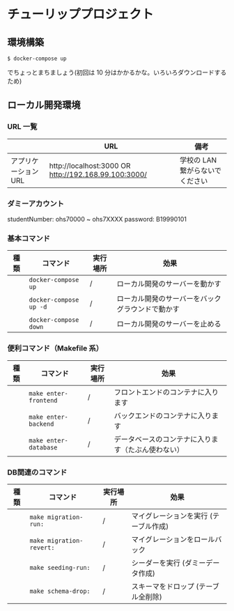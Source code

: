 # チューリッププロジェクト

## 環境構築

```
$ docker-compose up
```

でちょっとまちましょう(初回は 10 分はかかるかな。いろいろダウンロードするため)

## ローカル開発環境

### URL 一覧

|                      | URL                                                  | 備考                            |
| -------------------- | ---------------------------------------------------- | ------------------------------- |
| アプリケーション URL | http://localhost:3000 OR http://192.168.99.100:3000/ | 学校の LAN 繋がらないでください |

### ダミーアカウント

studentNumber: ohs70000 ~ ohs7XXXX
password: B19990101

### 基本コマンド

| 種類 | コマンド               | 実行場所 | 効果                                             |
| ---- | ---------------------- | -------- | ------------------------------------------------ |
|      | `docker-compose up`    | /        | ローカル開発のサーバーを動かす                   |
|      | `docker-compose up -d` | /        | ローカル開発のサーバーをバックグラウンドで動かす |
|      | `docker-compose down`  | /        | ローカル開発のサーバーを止める                   |

### 便利コマンド（Makefile 系）

| 種類 | コマンド              | 実行場所 | 効果                                               |
| ---- | --------------------- | -------- | -------------------------------------------------- |
|      | `make enter-frontend` | /        | フロントエンドのコンテナに入ります                 |
|      | `make enter-backend`  | /        | バックエンドのコンテナに入ります                   |
|      | `make enter-database` | /        | データベースのコンテナに入ります（たぶん使わない） |

### DB関連のコマンド

| 種類 | コマンド              | 実行場所 | 効果                                               |
| ---- | ------------------------- | -------- | --------------------------------------------- |
|      | `make migration-run:`     | /        | マイグレーションを実行 (テーブル作成)               |
|      | `make migration-revert:`  | /        | マイグレーションをロールバック                 |
|      | `make seeding-run:`       | /        | シーダーを実行 (ダミーデータ作成)  |
|      | `make schema-drop:`       | /        | スキーマをドロップ (テーブル全削除)  |
